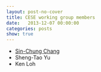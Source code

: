 ```yaml
---
layout: post-no-cover
title: CESE working group members
date:   2013-12-07 00:00:00
categories: posts
show: true
---
```


* [Sin-Chung Chang](cese-working-group-members-sin-chung-chang.html)
* Sheng-Tao Yu
* Ken Loh
